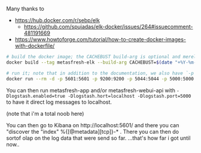 
Many thanks to 
* https://hub.docker.com/r/sebp/elk
  * https://github.com/spujadas/elk-docker/issues/264#issuecomment-481191669
* https://www.howtoforge.com/tutorial/how-to-create-docker-images-with-dockerfile/

```bash
# build the docker image; the CACHEBUST build-arg is optional and merely makes sure that apt upgrade etc is performed at least once a day
docker build --tag metasfresh-elk --build-arg CACHEBUST=$(date "+%Y-%m-%d") .
```

```bash
# run it; note that in addition to the documentation, we also have `-p 5000:5000`
docker run --rm -d -p 5601:5601 -p 9200:9200 -p 5044:5044 -p 5000:5000 metasfresh-elk
```

You can then run metasfresh-app and/or metasfresh-webui-api with `-Dlogstash.enabled=true -Dlogstash.hort=localhost -Dlogstash.port=5000` to have it direct log messages to localhost.

(note that i'm a total noob here)

You can then go to Kibana on http://localhost:5601/ and there you can "discover the "index" %{[@metadata][tcp]}-* .
There you can then do sortof olap on the log data that were send so far.
...that's how far i got until now..
